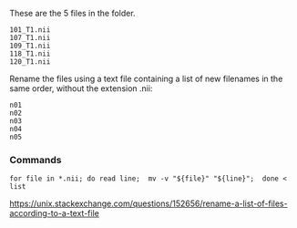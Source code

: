 
These are the 5 files in the folder.
```
101_T1.nii
107_T1.nii 
109_T1.nii
118_T1.nii
120_T1.nii
```
Rename the files using a text file containing a list of new filenames in the same order, without the extension .nii:
```
n01
n02
n03
n04
n05
```


### Commands
```
for file in *.nii; do read line;  mv -v "${file}" "${line}";  done < list
```

https://unix.stackexchange.com/questions/152656/rename-a-list-of-files-according-to-a-text-file
